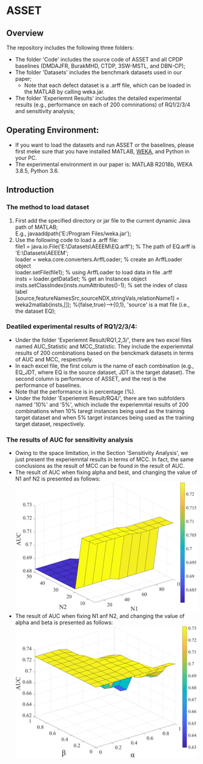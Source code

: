 # ASSET
## Overview
The repository includes the following three folders:
* The folder 'Code' includes the source code of ASSET and all CPDP baselines (DMDAJFR, BurakMHD, CTDP, 3SW-MSTL, and DBN-CP);
* The folder 'Datasets' includes the benchmark datasets used in our paper;
   * Note that each defect dataset is a .arff file, which can be loaded in the MATLAB by calling weka.jar.
* The folder 'Experiemnt Results' includes the detailed experimental results (e.g., performance on each of 200 comninations) of RQ1/2/3/4 and sensitivity analysis;

## Operating Environment: 
* If you want to load the datasets and run ASSET or the baselines, please first meke sure that you have installed MATLAB, [WEKA](https://www.cs.waikato.ac.nz/ml/weka/index.html), and Python in your PC.
* The experimental environment in our paper is: MATLAB R2018b, WEKA 3.8.5, Python 3.6. 

## Introduction
### The method to load dataset
1. First add the specified directory or jar file to the current dynamic Java path of MATLAB;  
   E.g., javaaddpath('E:/Program Files/weka.jar');  
2. Use the following code to load a .arff file:  
    file1 = java.io.File('E:\Datasets\AEEEM\EQ.arff'); % The path of EQ.arff is 'E:\Datasets\AEEEM\';  
    loader = weka.core.converters.ArffLoader;  % create an ArffLoader object  
    loader.setFile(file1);  % using ArffLoader to load data in file .arff  
    insts = loader.getDataSet; % get an Instances object  
    insts.setClassIndex(insts.numAttributes()-1); %  set the index of class label  
    [source,featureNamesSrc,sourceNDX,stringVals,relationName1] = weka2matlab(insts,[]); %{false,true}-->{0,1}, 'source' is a mat file (i.e., the dataset EQ);  

### Deatiled experimental results of RQ1/2/3/4:
* Under the folder 'Experiemnt Result/RQ1,2,3/', there are two excel files named AUC_Statistic and MCC_Statistic. They include the experiemntal results of 200 combinations based on the benckmark datasets in terms of AUC and MCC, respectively.
* In each excel file, the first colum is the name of each combination (e.g., EQ_JDT, where EQ is the source dataset, JDT is the target dataset). The second column is performance of ASSET, and the rest is the performance of baselines.
* Note that the performance is in percentage (%).
* Under the folder 'Experiemnt Result/RQ4/', there are two subfolders named '10%' and '5%', which include the experiemntal results of 200 combinations when 10% taregt instances being used as the training target dataset and when 5% target instances being used as the training target dataset, respectively.


### The results of AUC for sensitivity analysis
* Owing to the space limitation, in the Section 'Sensitivity Analysis', we just present the experiemntal results in terms of MCC. In fact, the same conclusions as the result of MCC can be found in the result of AUC.
 * The result of AUC when fixing alpha and best, and changing the value of N1 anf N2 is presented as follows:
  ![The effect of N1 and N2 on the performance of ASSET in terms of AUC](https://github.com/Anonymous-ASSET/ASSET/blob/main/Experiment%20Results/Sensitivity%20Analysis/3DGrid_AUC_N1_N2.jpg)
 * The result of AUC when fixing N1 anf N2, and changing the value of alpha and beta is presented as follows:
  ![The effect of alpha and beta on the performance of ASSET in terms of AUC](https://github.com/Anonymous-ASSET/ASSET/blob/main/Experiment%20Results/Sensitivity%20Analysis/3DGrid_AUC_alpha_beta.jpg)
   
